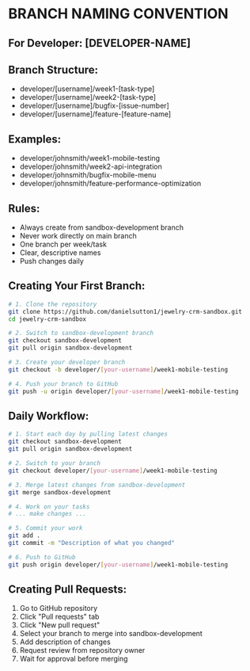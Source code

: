 # BRANCH NAMING CONVENTION
## For Developer: [DEVELOPER-NAME]

## Branch Structure:
- developer/[username]/week1-[task-type]
- developer/[username]/week2-[task-type]
- developer/[username]/bugfix-[issue-number]
- developer/[username]/feature-[feature-name]

## Examples:
- developer/johnsmith/week1-mobile-testing
- developer/johnsmith/week2-api-integration
- developer/johnsmith/bugfix-mobile-menu
- developer/johnsmith/feature-performance-optimization

## Rules:
- Always create from sandbox-development branch
- Never work directly on main branch
- One branch per week/task
- Clear, descriptive names
- Push changes daily

## Creating Your First Branch:
```bash
# 1. Clone the repository
git clone https://github.com/danielsutton1/jewelry-crm-sandbox.git
cd jewelry-crm-sandbox

# 2. Switch to sandbox-development branch
git checkout sandbox-development
git pull origin sandbox-development

# 3. Create your developer branch
git checkout -b developer/[your-username]/week1-mobile-testing

# 4. Push your branch to GitHub
git push -u origin developer/[your-username]/week1-mobile-testing
```

## Daily Workflow:
```bash
# 1. Start each day by pulling latest changes
git checkout sandbox-development
git pull origin sandbox-development

# 2. Switch to your branch
git checkout developer/[your-username]/week1-mobile-testing

# 3. Merge latest changes from sandbox-development
git merge sandbox-development

# 4. Work on your tasks
# ... make changes ...

# 5. Commit your work
git add .
git commit -m "Description of what you changed"

# 6. Push to GitHub
git push origin developer/[your-username]/week1-mobile-testing
```

## Creating Pull Requests:
1. Go to GitHub repository
2. Click "Pull requests" tab
3. Click "New pull request"
4. Select your branch to merge into sandbox-development
5. Add description of changes
6. Request review from repository owner
7. Wait for approval before merging

